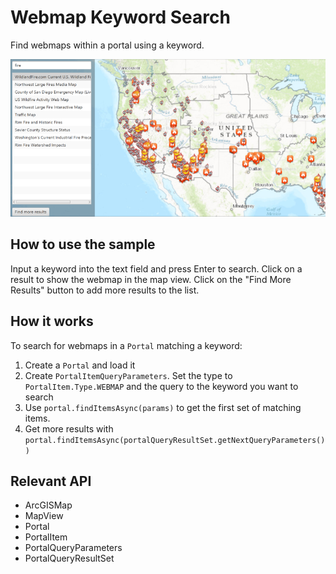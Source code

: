 # Webmap Keyword Search

Find webmaps within a portal using a keyword.

![](WebmapKeywordSearch.png)

## How to use the sample

Input a keyword into the text field and press Enter to search. Click on a result to show the webmap in the map view. Click on the "Find More Results" button to add more results to the list.

## How it works

To search for webmaps in a `Portal` matching a keyword:

1.  Create a `Portal` and load it
2.  Create `PortalItemQueryParameters`. Set the type to `PortalItem.Type.WEBMAP` and the query to the keyword you want to search
3.  Use `portal.findItemsAsync(params)` to get the first set of matching items.
4.  Get more results with `portal.findItemsAsync(portalQueryResultSet.getNextQueryParameters())`

## Relevant API

*   ArcGISMap
*   MapView
*   Portal
*   PortalItem
*   PortalQueryParameters
*   PortalQueryResultSet
